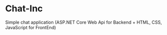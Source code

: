 # Chat-Inc
Simple chat application (ASP.NET Core Web Api for Backend + HTML, CSS, JavaScript for FrontEnd)

